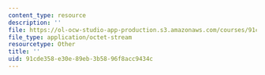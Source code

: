 ```yaml
---
content_type: resource
description: ''
file: https://ol-ocw-studio-app-production.s3.amazonaws.com/courses/91cde358e30e89eb3b5896f8acc9434c_TNG_SCG_BASE.xls
file_type: application/octet-stream
resourcetype: Other
title: ''
uid: 91cde358-e30e-89eb-3b58-96f8acc9434c
---
```

